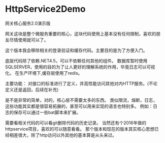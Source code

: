 # HttpService2Demo
网关核心服务2.0演示版

网关这块是整个微服务重要的核心，这块代码使用上基本没有任何限制，喜欢的朋友尽情使用就可以了。



这个版本我会移除相关的登录验证和缓存代码。主要目的是为了方便入门。



底层代码除了依赖.NET4.5，可以不依赖任何其他的组件。
数据库暂时使用SQLSERVER，使用的目的为了让人更好的理解系统的作用，毕竟日志可以可视化。
在生产环境下,缓存层使用了redis。 

主要功能：
对接口的标准进行了定义，并高性能访问其他对内HTTP服务。(不论定义还是返回，后续在补充)


是不是非常的简单，对的，核心层不需要太多的东西。
类似限流，熔断，日志，这些功能其实都是很容易拓展的，甚至可以用来实现的语言也特别多。
例如：日志的保存可以通过一些bat脚本来扩展。



需要看相关代码的可以看git删除代码的历史记录。
当然还有个2016年做的httpservice项目，喜欢的可以随意看看。
那个版本和现在的版本其实核心思想已经相差很大，除了http访问以外其他的基本算是从头来过。






